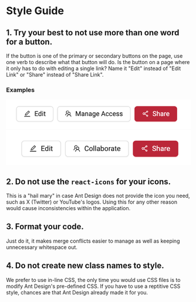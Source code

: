# Style Guide

## 1. Try your best to not use more than one word for a button.

If the button is one of the primary or secondary buttons on the page, use one verb to describe what that button will do. Is the button on a page where it only has to do with editing a single link? Name it "Edit" instead of "Edit Link" or "Share" instead of "Share Link".

### Examples

![Two words](/docs/images/styleguide/twowords.png)
![One word](/docs/images/styleguide/onewords.png)

## 2. Do not use the `react-icons` for your icons.

This is a "hail mary" in case Ant Design does not provide the icon you need, such as X (Twitter) or YouTube's logos. Using this for any other reason would cause inconsistencies within the application.

## 3. Format your code.

Just do it, it makes merge conflicts easier to manage as well as keeping unnecessary whitespace out.

## 4. Do not create new class names to style.

We prefer to use in-line CSS, the only time you would use CSS files is to modify Ant Design's pre-defined CSS. If you have to use a reptitive CSS style, chances are that Ant Design already made it for you.
